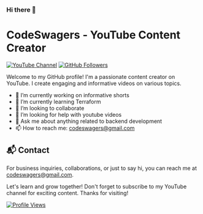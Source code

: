 ### Hi there 👋

# CodeSwagers - YouTube Content Creator

[![YouTube Channel](https://img.shields.io/badge/YouTube-Subscribe-red?style=for-the-badge&logo=youtube)](https://www.youtube.com/channel/UCZdnKvJRtr90ibxrqH0Dkkw)
[![GitHub Followers](https://img.shields.io/github/followers/CodeSwagers?label=Follow%20%40CodeSwagers&style=for-the-badge&logo=github)](https://github.com/CodeSwagers)

Welcome to my GitHub profile! I'm a passionate content creator on YouTube. I create engaging and informative videos on various topics.
- 🔭 I’m currently working on informative shorts
- 🌱 I’m currently learning Terraform
- 👯 I’m looking to collaborate
- 🤔 I’m looking for help with youtube videos
- 💬 Ask me about anything related to backend development
- 📫 How to reach me:  [codeswagers@gmail.com](mailto:codeswagers@gmail.com)

## 📬 Contact

For business inquiries, collaborations, or just to say hi, you can reach me at [codeswagers@gmail.com](mailto:codeswagers@gmail.com).

Let's learn and grow together! Don't forget to subscribe to my YouTube channel for exciting content. Thanks for visiting!

[![Profile Views](https://komarev.com/ghpvc/?username=CodeSwagers&color=green)](https://github.com/CodeSwagers)

